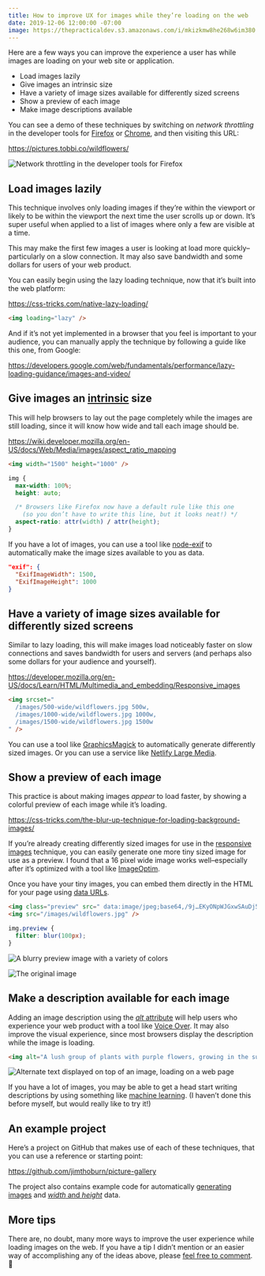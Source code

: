 ```yaml
---
title: How to improve UX for images while they’re loading on the web
date: 2019-12-06 12:00:00 -07:00
image: https://thepracticaldev.s3.amazonaws.com/i/mkizkmw8he268w6im380.png
---
```


<style>
img {
  max-width: 100%;
  height: auto;
}
[class*="language"] {
  max-width: 100%;
  overflow: auto;
}
</style>

Here are a few ways you can improve the experience a user has while images are loading on your web site or application.

* Load images lazily
* Give images an intrinsic size
* Have a variety of image sizes available for differently sized screens
* Show a preview of each image
* Make image descriptions available

You can see a demo of these techniques by switching on _network throttling_ in the developer tools for [Firefox](https://developer.mozilla.org/en-US/docs/Tools/Network_Monitor/Throttling) or [Chrome](https://developers.google.com/web/tools/chrome-devtools/network/), and then visiting this URL:

https://pictures.tobbi.co/wildflowers/

![Network throttling in the developer tools for Firefox](https://thepracticaldev.s3.amazonaws.com/i/bu1pczmsg22erqzun1x0.png)

## Load images lazily

This technique involves only loading images if they’re within the viewport or likely to be within the viewport the next time the user scrolls up or down. It’s super useful when applied to a list of images where only a few are visible at a time.

This may make the first few images a user is looking at load more quickly–particularly on a slow connection. It may also save bandwidth and some dollars for users of your web product.

You can easily begin using the lazy loading technique, now that it’s built into the web platform:
 
https://css-tricks.com/native-lazy-loading/

```html
<img loading="lazy" />
```

And if it’s not yet implemented in a browser that you feel is important to your audience, you can manually apply the technique by following a guide like this one, from Google:

https://developers.google.com/web/fundamentals/performance/lazy-loading-guidance/images-and-video/

## Give images an [intrinsic](https://twitter.com/jensimmons/status/980980521848127488) size

This will help browsers to lay out the page completely while the images are still loading, since it will know how wide and tall each image should be.

https://wiki.developer.mozilla.org/en-US/docs/Web/Media/images/aspect_ratio_mapping

```html
<img width="1500" height="1000" />
```

```css
img {
  max-width: 100%;
  height: auto;

  /* Browsers like Firefox now have a default rule like this one
    (so you don’t have to write this line, but it looks neat!) */
  aspect-ratio: attr(width) / attr(height); 
}
```

If you have a lot of images, you can use a tool like [node-exif](https://www.npmjs.com/package/exif) to automatically make the image sizes available to you as data.

```json
"exif": {
  "ExifImageWidth": 1500,
  "ExifImageHeight": 1000
}
```

## Have a variety of image sizes available for differently sized screens

Similar to lazy loading, this will make images load noticeably faster on slow connections and saves bandwidth for users and servers (and perhaps also some dollars for your audience and yourself).

https://developer.mozilla.org/en-US/docs/Learn/HTML/Multimedia_and_embedding/Responsive_images

```html
<img srcset="
  /images/500-wide/wildflowers.jpg 500w,
  /images/1000-wide/wildflowers.jpg 1000w,
  /images/1500-wide/wildflowers.jpg 1500w
" />
```

You can use a tool like [GraphicsMagick](https://github.com/topics/graphicsmagick) to automatically generate differently sized images. Or you can use a service like [Netlify Large Media](https://www.netlify.com/products/large-media/).

## Show a preview of each image

This practice is about making images _appear_ to load faster, by showing a colorful preview of each image while it’s loading.

https://css-tricks.com/the-blur-up-technique-for-loading-background-images/

If you’re already creating differently sized images for use in the [responsive images](https://developer.mozilla.org/en-US/docs/Learn/HTML/Multimedia_and_embedding/Responsive_images) technique, you can easily generate one more tiny sized image for use as a preview. I found that a 16 pixel wide image works well–especially after it’s optimized with a tool like [ImageOptim](https://imageoptim.com).

Once you have your tiny images, you can embed them directly in the HTML for your page using [data URLs](https://developer.mozilla.org/en-US/docs/Web/HTTP/Basics_of_HTTP/Data_URIs).


```html
<img class="preview" src=" data:image/jpeg;base64,/9j…EKyONpWJGxwSAuDj5qPEXQxv/9k=" />
<img src="/images/wildflowers.jpg" />
```

```css
img.preview {
  filter: blur(100px);
}
```

![A blurry preview image with a variety of colors](https://thepracticaldev.s3.amazonaws.com/i/s3liy1q3bfz792lrodut.png)

![The original image](https://thepracticaldev.s3.amazonaws.com/i/zx7j4l0at8zmbxgtqv0f.png)

## Make a description available for each image

Adding an image description using the [_alt_ attribute](https://developer.mozilla.org/en-US/docs/Web/HTML/Element/Img) will help users who experience your web product with a tool like [Voice Over](http://www.apple.com/accessibility/voiceover/). It may also improve the visual experience, since most browsers display the description while the image is loading.

```html
<img alt="A lush group of plants with purple flowers, growing in the sunshine" />
```

![Alternate text displayed on top of an image, loading on a web page](https://thepracticaldev.s3.amazonaws.com/i/stqr3isa2dhammjdo1ng.png)

If you have a lot of images, you may be able to get a head start writing descriptions by using something like [machine learning](https://stackoverflow.com/questions/44929055/generate-meaningful-image-description-based-on-image-labels). (I haven’t done this before myself, but would really like to try it!)

## An example project

Here’s a project on GitHub that makes use of each of these techniques, that you can use a reference or starting point:

https://github.com/jimthoburn/picture-gallery

The project also contains example code for automatically [generating images](https://github.com/jimthoburn/picture-gallery/blob/master/create/images.js) and [_width_ and _height_](https://github.com/jimthoburn/picture-gallery/blob/master/create/albums.js) data.

## More tips

There are, no doubt, many more ways to improve the user experience while loading images on the web. If you have a tip I didn’t mention or an easier way of accomplishing any of the ideas above, please [feel free to comment](https://dev.to/jimthoburn/how-to-improve-ux-for-images-while-they-re-loading-on-the-web-3b12#comments). 🙂
